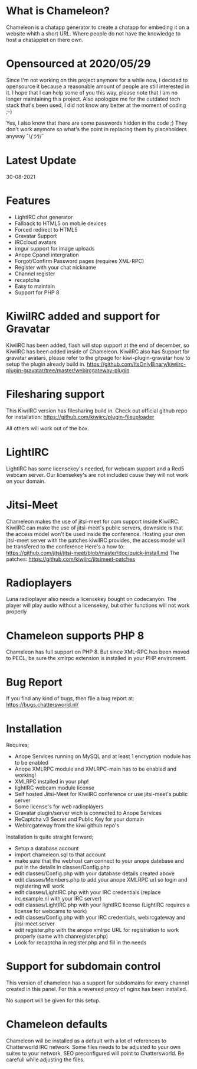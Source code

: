 # What is Chameleon?
Chameleon is a chatapp generator to create a chatapp for embeding it on a website whith a short URL.
Where people do not have the knowledge to host a chatapplet on there own.

# Opensourced at 2020/05/29

Since I'm not working on this project anymore for a while now, I decided to opensource it because a reasonable amount of people are still interested in it. I hope that I can help some of you this way, please note that I am no longer maintaining this project. Also apologize me for the outdated tech stack that's been used, I did not know any better at the moment of coding ;-)

Yes, I also know that there are some passwords hidden in the code ;) They don't work anymore so what's the point in replacing them by placeholders anyway ¯\\_(ツ)_/¯

# Latest Update

30-08-2021

# Features
- LightIRC chat generator
- Fallback to HTML5 on mobile devices
- Forced redirect to HTML5
- Gravatar Support
- IRCcloud avatars
- imgur support for image uploads
- Anope Cpanel intergration
- Forgot/Confirm Password pages (requires XML-RPC)
- Register with your chat nickname
- Channel register
- recaptcha
- Easy to maintain
- Support for PHP 8

# KiwiIRC added and support for Gravatar

KiwiIRC has been added, flash will stop support at the end of december, so KiwiIRC has been added inside of Chameleon.
KiwiIRC also has Support for gravatar avatars, please refer to the gitpage for kiwi-plugin-gravatar how to setup the plugin already build in.
https://github.com/ItsOnlyBinary/kiwiirc-plugin-gravatar/tree/master/webircgateway-plugin

# Filesharing support

This KiwiIRC version has filesharing build in.
Check out official github repo for installation:
https://github.com/kiwiirc/plugin-fileuploader

All others will work out of the box.

# LightIRC

LightIRC has some licensekey's needed, for webcam support and a Red5 webcam server.
Our licensekey's are not included cause they will not work on your domain.

# Jitsi-Meet

Chameleon makes the use of jitsi-meet for cam support inside KiwiIRC.
KiwiIRC can make the use of jitsi-meet's public servers, downside is that the access model won't be used inside the conference.
Hosting your own jitsi-meet server with the patches kiwiIRC provides, the access model will be transfered to the conference
Here's a how to:  https://github.com/jitsi/jitsi-meet/blob/master/doc/quick-install.md
The patches: https://github.com/kiwiirc/jitsimeet-patches

# Radioplayers

Luna radioplayer also needs a licensekey bought on codecanyon.
The player will play audio without a licensekey, but other functions will not work properly

# Chameleon supports PHP 8 
Chameleon has full support on PHP 8.
But since XML-RPC has been moved to PECL, be sure the xmlrpc extension is installed in your PHP enviroment.

# Bug Report
If you find any kind of bugs, then file a bug report at:
https://bugs.chattersworld.nl/

# Installation

Requires;
- Anope Services running on MySQL and at least 1 encryption module has to be enabled
- Anope XMLRPC module and XMLRPC-main has to be enabled and working!
- XMLRPC installed in your php!
- lightIRC webcam module license
- Self hosted Jitsi-Meet for KiwiIRC conference or use jitsi-meet's public server
- Some license's for web radioplayers
- Gravatar plugin/server wich is connected to Anope Services
- ReCaptcha v3 Secret and Public Key for your domain
- Webircgateway from the kiwi github repo's

Installation is quite straight forward;
- Setup a database account
- import chameleon.sql to that account
- make sure that the webhost can connect to your anope datebase and put in the details in classes/Config.php
- edit classes/Config.php with your database details created above
- edit classes/Members.php to add your anope XMLRPC url so login and registering will work
- edit classes/LightIRC.php with your IRC credentials (replace irc.example.nl with your IRC server)
- edit classes/LightIRC.php with your lightIRC license (LightIRC requires a license for webcams to work)
- edit classes/Config.php with your IRC credentials, webircgateway and jitsi-meet server
- edit register.php with the anope xmlrpc URL for registration to work properly (same with chanregister.php)
- Look for recaptcha in register.php and fill in the needs

# Support for subdomain control

This version of chameleon has a support for subdomains for every channel created in this panel.
For this a reversed proxy of nginx has been installed.

No support will be given for this setup.

# Chameleon defaults

Chameleon will be installed as a default with a lot of references to Chatterworld IRC network.
Some files needs to be adjusted to your own suites to your network, SEO preconfigured will point to Chattersworld.
Be carefull while adjusting the files.

